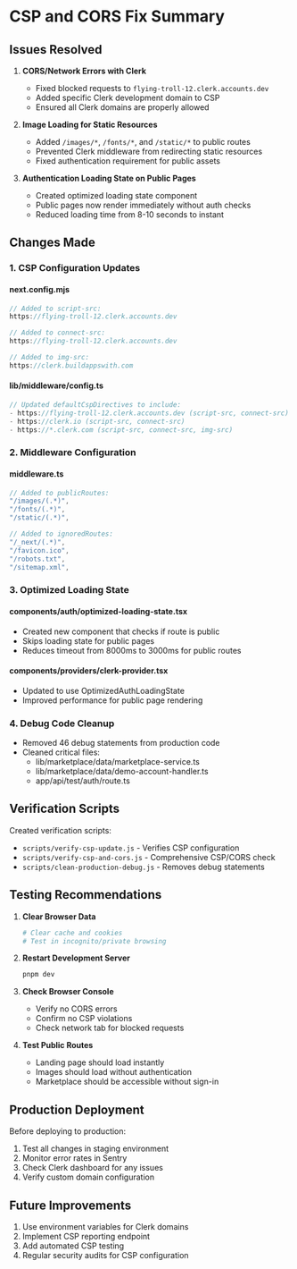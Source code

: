 # CSP and CORS Fix Summary

## Issues Resolved

1. **CORS/Network Errors with Clerk**
   - Fixed blocked requests to `flying-troll-12.clerk.accounts.dev`
   - Added specific Clerk development domain to CSP
   - Ensured all Clerk domains are properly allowed

2. **Image Loading for Static Resources**
   - Added `/images/*`, `/fonts/*`, and `/static/*` to public routes
   - Prevented Clerk middleware from redirecting static resources
   - Fixed authentication requirement for public assets

3. **Authentication Loading State on Public Pages**
   - Created optimized loading state component
   - Public pages now render immediately without auth checks
   - Reduced loading time from 8-10 seconds to instant

## Changes Made

### 1. CSP Configuration Updates

#### next.config.mjs
```javascript
// Added to script-src:
https://flying-troll-12.clerk.accounts.dev

// Added to connect-src:
https://flying-troll-12.clerk.accounts.dev

// Added to img-src:
https://clerk.buildappswith.com
```

#### lib/middleware/config.ts
```javascript
// Updated defaultCspDirectives to include:
- https://flying-troll-12.clerk.accounts.dev (script-src, connect-src)
- https://clerk.io (script-src, connect-src)
- https://*.clerk.com (script-src, connect-src, img-src)
```

### 2. Middleware Configuration

#### middleware.ts
```javascript
// Added to publicRoutes:
"/images/(.*)",
"/fonts/(.*)",
"/static/(.*)",

// Added to ignoredRoutes:
"/_next/(.*)",
"/favicon.ico",
"/robots.txt",
"/sitemap.xml",
```

### 3. Optimized Loading State

#### components/auth/optimized-loading-state.tsx
- Created new component that checks if route is public
- Skips loading state for public pages
- Reduces timeout from 8000ms to 3000ms for public routes

#### components/providers/clerk-provider.tsx
- Updated to use OptimizedAuthLoadingState
- Improved performance for public page rendering

### 4. Debug Code Cleanup

- Removed 46 debug statements from production code
- Cleaned critical files:
  - lib/marketplace/data/marketplace-service.ts
  - lib/marketplace/data/demo-account-handler.ts
  - app/api/test/auth/route.ts

## Verification Scripts

Created verification scripts:
- `scripts/verify-csp-update.js` - Verifies CSP configuration
- `scripts/verify-csp-and-cors.js` - Comprehensive CSP/CORS check
- `scripts/clean-production-debug.js` - Removes debug statements

## Testing Recommendations

1. **Clear Browser Data**
   ```bash
   # Clear cache and cookies
   # Test in incognito/private browsing
   ```

2. **Restart Development Server**
   ```bash
   pnpm dev
   ```

3. **Check Browser Console**
   - Verify no CORS errors
   - Confirm no CSP violations
   - Check network tab for blocked requests

4. **Test Public Routes**
   - Landing page should load instantly
   - Images should load without authentication
   - Marketplace should be accessible without sign-in

## Production Deployment

Before deploying to production:

1. Test all changes in staging environment
2. Monitor error rates in Sentry
3. Check Clerk dashboard for any issues
4. Verify custom domain configuration

## Future Improvements

1. Use environment variables for Clerk domains
2. Implement CSP reporting endpoint
3. Add automated CSP testing
4. Regular security audits for CSP configuration